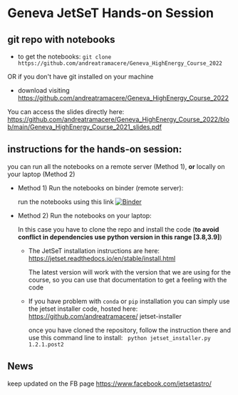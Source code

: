 # Geneva JetSeT Hands-on Session

## git repo with notebooks 

- to get the notebooks:
  `git clone https://github.com/andreatramacere/Geneva_HighEnergy_Course_2022`

OR if you don't have git installed on your machine

- download visiting <https://github.com/andreatramacere/Geneva_HighEnergy_Course_2022>

You can access the slides directly here: https://github.com/andreatramacere/Geneva_HighEnergy_Course_2022/blob/main/Geneva_HighEnergy_Course_2021_slides.pdf

## instructions for the hands-on session: 

you can run all the notebooks on a remote server (Method 1), **or** locally on your laptop (Method 2)

- Method 1) Run the notebooks on binder (remote server): 
 
  run the notebooks using this link [![Binder](https://mybinder.org/badge_logo.svg)](https://mybinder.org/v2/gh/andreatramacere/Geneva_HighEnergy_Course_2022/HEAD)




- Method 2) Run the notebooks on your laptop: 
    
    In this case you have to clone the repo and install the code (**to avoid conflict in dependencies use python version in this range [3.8,3.9]**)

  -  The JetSeT installation instructions are here: https://jetset.readthedocs.io/en/stable/install.html

     The latest version will work with the version that we are using for the course, so you can use that documentation to get a feeling with the code

  
  
  
  - If you have problem with `conda` or `pip`  installation you can simply use the jetset installer code, hosted here: https://github.com/andreatramacere/ jetset-installer

    once you have cloned the repository, follow the instruction there and use this command line to install: ` python jetset_installer.py 1.2.1.post2`



## News
keep updated on the FB page <https://www.facebook.com/jetsetastro/>
